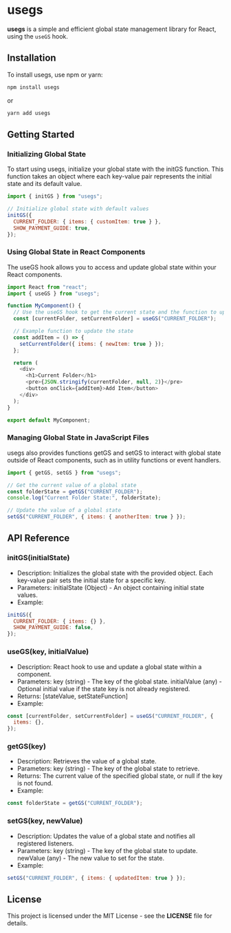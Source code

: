 # usegs

**usegs** is a simple and efficient global state management library for React, using the `useGS` hook.

## Installation

To install usegs, use npm or yarn:

```bash
npm install usegs
```

or

```bash
yarn add usegs
```

## Getting Started

### Initializing Global State

To start using usegs, initialize your global state with the initGS function. This function takes an object where each key-value pair represents the initial state and its default value.

```javascript
import { initGS } from "usegs";

// Initialize global state with default values
initGS({
  CURRENT_FOLDER: { items: { customItem: true } },
  SHOW_PAYMENT_GUIDE: true,
});
```

### Using Global State in React Components

The useGS hook allows you to access and update global state within your React components.

```javascript
import React from "react";
import { useGS } from "usegs";

function MyComponent() {
  // Use the useGS hook to get the current state and the function to update it
  const [currentFolder, setCurrentFolder] = useGS("CURRENT_FOLDER");

  // Example function to update the state
  const addItem = () => {
    setCurrentFolder({ items: { newItem: true } });
  };

  return (
    <div>
      <h1>Current Folder</h1>
      <pre>{JSON.stringify(currentFolder, null, 2)}</pre>
      <button onClick={addItem}>Add Item</button>
    </div>
  );
}

export default MyComponent;
```

### Managing Global State in JavaScript Files

usegs also provides functions getGS and setGS to interact with global state outside of React components, such as in utility functions or event handlers.

```javascript
import { getGS, setGS } from "usegs";

// Get the current value of a global state
const folderState = getGS("CURRENT_FOLDER");
console.log("Current Folder State:", folderState);

// Update the value of a global state
setGS("CURRENT_FOLDER", { items: { anotherItem: true } });
```

## API Reference

### initGS(initialState)

- Description: Initializes the global state with the provided object. Each key-value pair sets the initial state for a specific key.
- Parameters:
  initialState (Object) - An object containing initial state values.
- Example:

```javascript
initGS({
  CURRENT_FOLDER: { items: {} },
  SHOW_PAYMENT_GUIDE: false,
});
```

### useGS(key, initialValue)

- Description: React hook to use and update a global state within a component.
- Parameters:
  key (string) - The key of the global state.
  initialValue (any) - Optional initial value if the state key is not already registered.
- Returns: [stateValue, setStateFunction]
- Example:

```javascript
const [currentFolder, setCurrentFolder] = useGS("CURRENT_FOLDER", {
  items: {},
});
```

### getGS(key)

- Description: Retrieves the value of a global state.
- Parameters:
  key (string) - The key of the global state to retrieve.
- Returns: The current value of the specified global state, or null if the key is not found.
- Example:

```javascript
const folderState = getGS("CURRENT_FOLDER");
```

### setGS(key, newValue)

- Description: Updates the value of a global state and notifies all registered listeners.
- Parameters:
  key (string) - The key of the global state to update.
  newValue (any) - The new value to set for the state.
- Example:

```javascript
setGS("CURRENT_FOLDER", { items: { updatedItem: true } });
```

## License

This project is licensed under the MIT License - see the **LICENSE** file for details.
